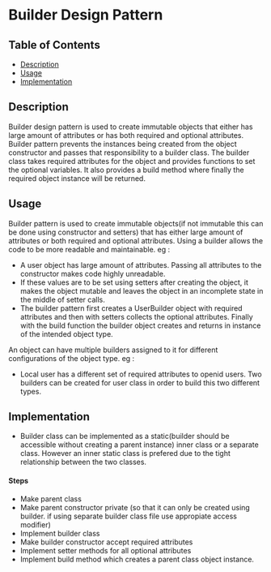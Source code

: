 # Builder Design Pattern

## Table of Contents

- [Description](#description)
- [Usage](#usage)
- [Implementation](#implentation)

## Description <a name = "description"></a>

Builder design pattern is used to create immutable objects that either has large amount of attributes or has both required and optional attributes. 
Builder pattern prevents the instances being created from the object constructor and passes that responsibility to a builder class. 
The builder class takes required attributes for the object and provides functions to set the optional variables.
It also provides a build method where finally the required object instance will be returned. 

## Usage <a name = "usage"></a>

Builder pattern is used to create immutable objects(if not immutable this can be done using constructor and setters) that has either large amount of attributes
or both required and optional attributes. Using a builder allows the code to be more readable and maintainable. 
eg : 
- A user object has large amount of attributes. Passing all attributes to the constructor makes code highly unreadable. 
- If these values are to be set using setters after creating the object, it makes the object mutable and leaves the object in an incomplete state in the middle of setter calls.
- The builder pattern first creates a UserBuilder object with required attributes and then with setters collects the optional attributes. 
Finally with the build function the builder object creates  and returns in instance of the intended object type.

An object can have multiple builders assigned to it for different configurations of the object type.
eg : 
- Local user has a different set of required attributes to openid users. Two builders can be created for user class in order to build this two different types.

## Implementation <a name = "implentation"></a>

- Builder class can be implemented as a static(builder should be accessible without creating a parent instance) inner class or a separate class.
However an inner static class is prefered due to the tight relationship between the two classes.

#### Steps 
- Make parent class
- Make parent constructor private (so that it can only be created using builder. if using separate builder class file use appropiate access modifier)
- Implement builder class 
- Make builder constructor accept required  attributes
- Implement setter methods for all optional attributes
- Implement build method which creates a parent class object instance.